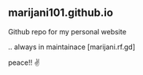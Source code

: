 ## marijani101.github.io

Github repo for my personal website

.. always in maintainace [marijani.rf.gd]

peace!! ✌
